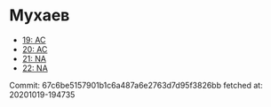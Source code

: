 # Мухаев
- [19: AC](19.md)
- [20: AC](20.md)
- [21: NA](21.md)
- [22: NA](22.md)

Commit: 67c6be5157901b1c6a487a6e2763d7d95f3826bb
 fetched at: 20201019-194735
